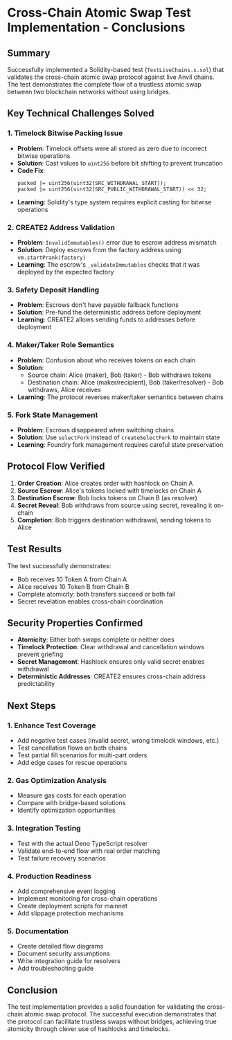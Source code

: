 # Cross-Chain Atomic Swap Test Implementation - Conclusions

## Summary

Successfully implemented a Solidity-based test (`TestLiveChains.s.sol`) that validates the cross-chain atomic swap protocol against live Anvil chains. The test demonstrates the complete flow of a trustless atomic swap between two blockchain networks without using bridges.

## Key Technical Challenges Solved

### 1. Timelock Bitwise Packing Issue
- **Problem**: Timelock offsets were all stored as zero due to incorrect bitwise operations
- **Solution**: Cast values to `uint256` before bit shifting to prevent truncation
- **Code Fix**:
  ```solidity
  packed |= uint256(uint32(SRC_WITHDRAWAL_START));
  packed |= uint256(uint32(SRC_PUBLIC_WITHDRAWAL_START)) << 32;
  ```
- **Learning**: Solidity's type system requires explicit casting for bitwise operations

### 2. CREATE2 Address Validation
- **Problem**: `InvalidImmutables()` error due to escrow address mismatch
- **Solution**: Deploy escrows from the factory address using `vm.startPrank(factory)`
- **Learning**: The escrow's `_validateImmutables` checks that it was deployed by the expected factory

### 3. Safety Deposit Handling
- **Problem**: Escrows don't have payable fallback functions
- **Solution**: Pre-fund the deterministic address before deployment
- **Learning**: CREATE2 allows sending funds to addresses before deployment

### 4. Maker/Taker Role Semantics
- **Problem**: Confusion about who receives tokens on each chain
- **Solution**: 
  - Source chain: Alice (maker), Bob (taker) - Bob withdraws tokens
  - Destination chain: Alice (maker/recipient), Bob (taker/resolver) - Bob withdraws, Alice receives
- **Learning**: The protocol reverses maker/taker semantics between chains

### 5. Fork State Management
- **Problem**: Escrows disappeared when switching chains
- **Solution**: Use `selectFork` instead of `createSelectFork` to maintain state
- **Learning**: Foundry fork management requires careful state preservation

## Protocol Flow Verified

1. **Order Creation**: Alice creates order with hashlock on Chain A
2. **Source Escrow**: Alice's tokens locked with timelocks on Chain A  
3. **Destination Escrow**: Bob locks tokens on Chain B (as resolver)
4. **Secret Reveal**: Bob withdraws from source using secret, revealing it on-chain
5. **Completion**: Bob triggers destination withdrawal, sending tokens to Alice

## Test Results

The test successfully demonstrates:
- Bob receives 10 Token A from Chain A
- Alice receives 10 Token B from Chain B
- Complete atomicity: both transfers succeed or both fail
- Secret revelation enables cross-chain coordination

## Security Properties Confirmed

- **Atomicity**: Either both swaps complete or neither does
- **Timelock Protection**: Clear withdrawal and cancellation windows prevent griefing
- **Secret Management**: Hashlock ensures only valid secret enables withdrawal
- **Deterministic Addresses**: CREATE2 ensures cross-chain address predictability

## Next Steps

### 1. Enhance Test Coverage
- Add negative test cases (invalid secret, wrong timelock windows, etc.)
- Test cancellation flows on both chains
- Test partial fill scenarios for multi-part orders
- Add edge cases for rescue operations

### 2. Gas Optimization Analysis
- Measure gas costs for each operation
- Compare with bridge-based solutions
- Identify optimization opportunities

### 3. Integration Testing
- Test with the actual Deno TypeScript resolver
- Validate end-to-end flow with real order matching
- Test failure recovery scenarios

### 4. Production Readiness
- Add comprehensive event logging
- Implement monitoring for cross-chain operations
- Create deployment scripts for mainnet
- Add slippage protection mechanisms

### 5. Documentation
- Create detailed flow diagrams
- Document security assumptions
- Write integration guide for resolvers
- Add troubleshooting guide

## Conclusion

The test implementation provides a solid foundation for validating the cross-chain atomic swap protocol. The successful execution demonstrates that the protocol can facilitate trustless swaps without bridges, achieving true atomicity through clever use of hashlocks and timelocks.